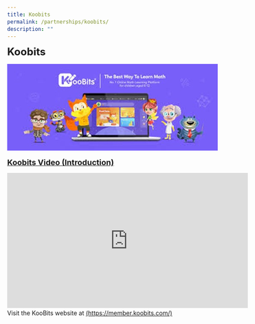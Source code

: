 ```yaml
---
title: Koobits
permalink: /partnerships/koobits/
description: ""
---
```

<font size="+2"><b>Koobits</b></font>

![](/images/Koobits01.jpg)

<font size="+1"><b><u>Koobits Video (Introduction)</u></b></font>

<iframe width="560" height="315" src="https://www.youtube.com/embed/R8esGGPhtAI" title="YouTube video player" frameborder="0" allow="accelerometer; autoplay; clipboard-write; encrypted-media; gyroscope; picture-in-picture; web-share" allowfullscreen></iframe><br>
Visit the KooBits website at <u>(https://member.koobits.com/)</u>
